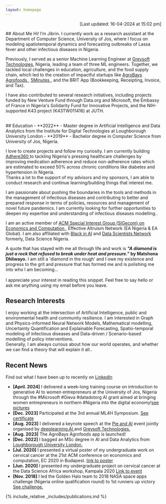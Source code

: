 ```yaml
---
layout: homepage
---
```


<p  align="right">[Last updated: 16-04-2024 at 15:02 pm]</p>
## About Me
Hi! I’m Jibrin. I currently work as a research assistant at the Department of Computer Science, University of Jos, where I focus on modeling spatiotemporal dynamics and forecasting outbreaks of Lassa fever and other infectious diseases in Nigeria.

Previously, I served as a senior Machine Learning Engineer at <a href="https://greysoft.ng">Greysoft Technologies</a>, Nigeria, leading a team of three ML engineers. Together, we tackled local challenges in education, agriculture, and the food supply chain, which led to the creation of impactful startups like  <a href="https://agrobays.com">AgroBays Agrofoods </a>,  <a href="https://app.5minutes.ng">5Minutes </a>, and the BRIT App (Bookkeeping, Receipting, Invoice, and Tax).

I have also contributed to several research initiatives, including projects funded by New Venture Fund through Data.org and Microsoft, the Embassy of France in Nigeria's Solidarity Fund for Innovative Projects, and the NIH-supported K43 project (K43TW011416) at JUTH.

<br>
## Education
- **2022** - Master degree in Artificial Intelligence and Data Analytics from the Institute for Digital Technologies at Loughborough University London 
- **2019** - Bachelor degree in Computer Science from University of Jos, Nigeria.

I love to create projects and follow my curiosity. I am currently building <a href="http://adhere360.github.io">Adhere360 </a> to tackling Nigeria's pressing healthcare challenges by improving medication adherence and reduce non-adherence rates which are estimated to exceed 50% across chronic conditions like diabetes and hypertension in Nigeria. <br>  Thanks a lot to the support of my advisors and my sponsors, I am able to conduct research and continue learning/building things that interest me.

I am passionate about pushing the boundaries in the tools and methods in the management of infectious diseases and contributing to better and prepared response in terms of policies, resources and management of novel future pandemics. I am currently looking for further opportunities to deepen my expertise and understanding of infectious diseases modelling..

I am an active member of <a href="http://www.sigecom.org">ACM Special Interest Group (SIGecom) on Economics and Computation </a>, Effective Altruism Network (EA Nigeria & EA Global). I am also affiliated with <a href="https://blackinai.github.io/#/">Black in AI</a> and <a href="https://www.datasciencenigeria.org">Data Scientists Network</a> formerly, Data Science Nigeria.

A quote that has stayed with me all through life and work is <strong><i> "A diamond is just a rock that refused to break under heat and pressure.”</i> by Matshona Dhliwayo.</strong>  I am still a 'diamond in the rough' and I owe my existence and progress to the grit and pressure that has formed me and is polishing me into who I am becoming... <br> <br>
I appreciate your interest in reading this snippet. Feel free to say hello or ask me anything using my email before you leave.

## Research Interests
I enjoy working at the intersection of Artificial Intelligence, public and environmental health and community resilience. I am interested in Graph and Physics-informed Neural Network Models, Mathematical modelling, Uncertainty Quantification and Explainable Forecasting, Spatio-temporal modeling of infectious diseases and Data-driven / Scenario-based modelling of policy interventions.
<br>
Generally, I am always curious about how our world operates, and whether we can find a theory that will explain it all..
  
## Recent News 

Find out what I have been up to recently on  <a rel="me" href="https://linkedin.com/in/jbrnjfr">LinkedIn</a>
- **[April. 2024]** I delivered a week-long training course on introduction to generative AI to women entrepreneurs at the University of Jos, Nigeria through the #Microsoft #Gieva #datadotorg AI grant aimed at bringing women entrepreneurs in northern #Nigeria into the digital economy!<a href='https://x.com/jbrnjfr/status/1782014757182066887' target='-blank'>see pictures</a>
- **[Dec. 2023]** Participated at the 3rd annual ML4H Symposium. <a href ='https://www.linkedin.com/posts/activity-7150626337832046592-xdIN?utm_source=share&utm_medium=member_desktop'>See certificate</a>
- **[Aug. 2023]** I delivered a keynote speech at the <a href="https://www.linkedin.com/feed/update/urn:li:activity:7096848518631366656/ "> Pie and AI</a> event jointly organised by <a href="https://www.deeplearning.ai">deeplearning.AI </a>and <a href="https://greysoft.ng">Greysoft Technologies.</a>
- **[Aug. 2023]** The AgroBays Agrofoods app is launched!
- **[Dec. 2022]** I bagged an MSc degree in AI and Data Analytics from <a href="https://www.lborolondon.ac.uk/study/masters-degrees/artificial-intelligence-data-analytics/"> Loughborough University London. </a>
- **[Jul. 2020]** I presented a virtual poster of my undergraduate work on cervical cancer at the 21st ACM conference on economics and computation, EC 2020 in Budapest. <a href="https://ec20.sigecom.org/program/posters/"> link to poster</a>
- **[Jun. 2020]** I presented my undergraduate project on cervical cancer at the Data Science Africa workshop, Kampala 2020 <a href="https://www.datascienceafrica.org/dsa2020kampala/schedule/#session-paper1">Link to event</a>
- **[Nov. 2018]** I led the Golden Halo team to 2018 NASA space apps challenge (Nigeria online qualification round) to 1st runners up victory <a href="https://2018.spaceappschallenge.org/challenges/what-world-needs-now/health-makes-wealth/teams/golden-halo-1/project/">See challenge.</a>

{% include_relative _includes/publications.md %}

<!--{% include_relative _includes/services.md %} -->
<script type="text/javascript" src="//rf.revolvermaps.com/0/0/7.js?i=5bpywpk7cuj&amp;m=0&amp;c=ff0000&amp;cr1=ffffff&amp;sx=0" async="async"></script>
